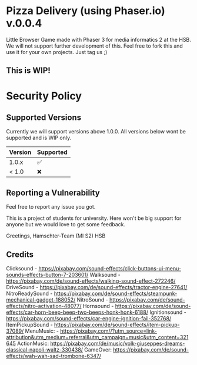 # Pizza Delivery (using Phaser.io) v.0.0.4
Little Browser Game made with Phaser 3 for media informatics 2 at the HSB.
We will not support further development of this.
Feel free to fork this and use it for your own projects. Just tag us ;)



## This is WIP!

# Security Policy

## Supported Versions

Currently we will support versions above 1.0.0.
All versions below wont be supported and is WIP only.


| Version | Supported          |
| ------- | ------------------ |
| 1.0.x   | :white_check_mark: |
| < 1.0   | :x:                |

## Reporting a Vulnerability

Feel free to report any issue you got.


This is a project of students for university. Here won't be big support for anyone but we would love to get some feedback.

Greetings, 
Hamschter-Team (MI S2)
HSB

## Credits
Clicksound - https://pixabay.com/sound-effects/click-buttons-ui-menu-sounds-effects-button-7-203601/
Walksound - https://pixabay.com/de/sound-effects/walking-sound-effect-272246/
DriveSound - https://pixabay.com/de/sound-effects/tractor-engine-27641/
NitroReadySound - https://pixabay.com/de/sound-effects/steampunk-mechanical-gadget-188052/
NitroSound - https://pixabay.com/de/sound-effects/nitro-activation-48077/
Hornsound - https://pixabay.com/de/sound-effects/car-horn-beep-beep-two-beeps-honk-honk-6188/
Ignitionsound - https://pixabay.com/sound-effects/car-engine-ignition-fail-352768/
ItemPickupSound - https://pixabay.com/de/sound-effects/item-pickup-37089/
MenuMusic: - https://pixabay.com//?utm_source=link-attribution&utm_medium=referral&utm_campaign=music&utm_content=321645
ActionMusic: https://pixabay.com/de/music/volk-giuseppes-dreams-classical-napoli-waltz-330438/
GameOver: https://pixabay.com/de/sound-effects/wah-wah-sad-trombone-6347/
